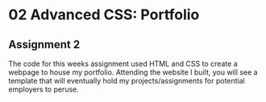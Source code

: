 # 02 Advanced CSS: Portfolio

## Assignment 2

The code for this weeks assignment used HTML and CSS to create a webpage to house my portfolio. Attending the website I built, you will see a template that will eventually hold my projects/assignments for potential employers to peruse.


